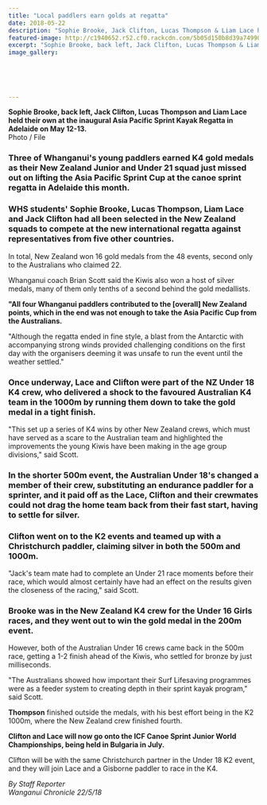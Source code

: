 ```yaml
---
title: "Local paddlers earn golds at regatta"
date: 2018-05-22
description: "Sophie Brooke, Jack Clifton, Lucas Thompson & Liam Lace held their own at inaugural Asia Pacific Sprint Kayak Regatta.."
featured-image: http://c1940652.r52.cf0.rackcdn.com/5b05d150b8d39a7499001fe7/medals-at-asia-pacific-regatta-chron-22-may.jpg
excerpt: "Sophie Brooke, back left, Jack Clifton, Lucas Thompson & Liam Lace held their own at the inaugural Asia Pacific Sprint Kayak Regatta in Adelaide on May 12-13."
image_gallery:
    
    
    
    
    
---
```


<p><strong>Sophie Brooke, back left, Jack Clifton, Lucas Thompson and Liam Lace held their own at the inaugural Asia Pacific Sprint Kayak Regatta in Adelaide on May 12-13.</strong><br />Photo / File</p>
<h3 class="element element-paragraph">Three of Whanganui's young paddlers earned K4 gold medals as their New Zealand Junior and Under 21 squad just missed out on lifting the Asia Pacific Sprint Cup at the canoe sprint regatta in Adelaide this month.</h3>
<h3 class="element element-paragraph">WHS students' Sophie Brooke, Lucas Thompson, Liam Lace and Jack Clifton had all been selected in the New Zealand squads to compete at the new international regatta against representatives from five other countries.</h3>
<p class="element element-paragraph">In total, New Zealand won 16 gold medals from the 48 events, second only to the Australians who claimed 22.</p>
<p class="element element-paragraph">Whanganui coach Brian Scott said the Kiwis also won a host of silver medals, many of them only tenths of a second behind the gold medallists.</p>
<p class="element element-paragraph"><strong>"All four Whanganui paddlers contributed to the [overall] New Zealand points, which in the end was not enough to take the Asia Pacific Cup from the Australians.</strong></p>
<p class="element element-paragraph">"Although the regatta ended in fine style, a blast from the Antarctic with accompanying strong winds provided challenging conditions on the first day with the organisers deeming it was unsafe to run the event until the weather settled."</p>
<h3 class="element element-paragraph">Once underway, Lace and Clifton were part of the NZ Under 18 K4 crew, who delivered a shock to the favoured Australian K4 team in the 1000m by running them down to take the gold medal in a tight finish.</h3>
<p class="element element-paragraph">"This set up a series of K4 wins by other New Zealand crews, which must have served as a scare to the Australian team and highlighted the improvements the young Kiwis have been making in the age group divisions," said Scott.</p>
<h3 class="element element-paragraph">In the shorter 500m event, the Australian Under 18's changed a member of their crew, substituting an endurance paddler for a sprinter, and it paid off as the Lace, Clifton and their crewmates could not drag the home team back from their fast start, having to settle for silver.</h3>
<h3 class="element element-paragraph">Clifton went on to the K2 events and teamed up with a Christchurch paddler, claiming silver in both the 500m and 1000m.</h3>
<p class="element element-paragraph">"Jack's team mate had to complete an Under 21 race moments before their race, which would almost certainly have had an effect on the results given the closeness of the racing," said Scott.</p>
<h3 class="element element-paragraph">Brooke was in the New Zealand K4 crew for the Under 16 Girls races, and they went out to win the gold medal in the 200m event.</h3>
<p class="element element-paragraph">However, both of the Australian Under 16 crews came back in the 500m race, getting a 1-2 finish ahead of the Kiwis, who settled for bronze by just milliseconds.</p>
<p class="element element-paragraph">"The Australians showed how important their Surf Lifesaving programmes were as a feeder system to creating depth in their sprint kayak program," said Scott.</p>
<p class="element element-paragraph"><strong>Thompson</strong> finished outside the medals, with his best effort being in the K2 1000m, where the New Zealand crew finished fourth.</p>
<p class="element element-paragraph"><strong>Clifton and Lace will now go onto the ICF Canoe Sprint Junior World Championships, being held in Bulgaria in July.</strong></p>
<p class="element element-paragraph">Clifton will be with the same Christchurch partner in the Under 18 K2 event, and they will join Lace and a Gisborne paddler to race in the K4.</p>
<p class="element element-paragraph"><em>By Staff Reporter</em><br /><em>Wanganui Chronicle 22/5/18</em></p>

